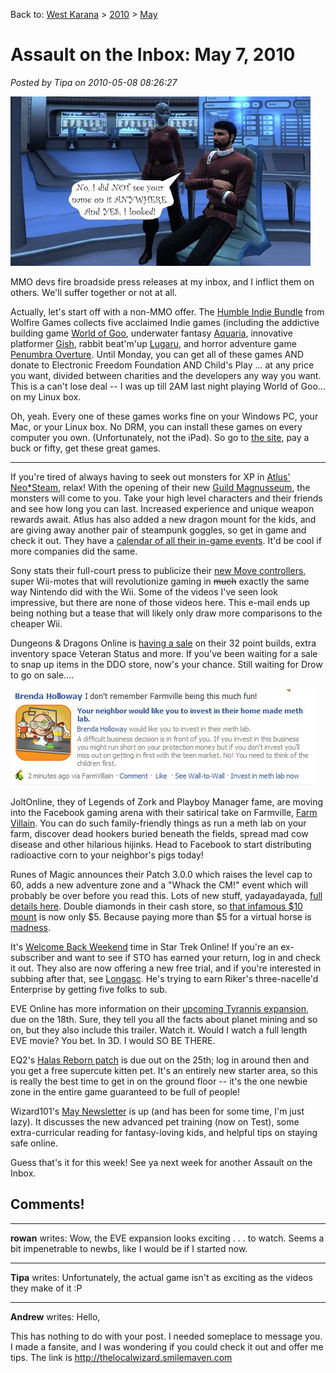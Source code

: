 Back to: [West Karana](/posts/westkarana.md) > [2010](/posts/2010/westkarana.md) > [May](./westkarana.md)
# Assault on the Inbox: May 7, 2010

*Posted by Tipa on 2010-05-08 08:26:27*

[![](../../../uploads/2010/05/stochair.jpg "It isn't really my chair.")](../../../uploads/2010/05/stochair.jpg)

MMO devs fire broadside press releases at my inbox, and I inflict them on others. We'll suffer together or not at all.

Actually, let's start off with a non-MMO offer. The [Humble Indie Bundle](http://www.wolfire.com/humble) from Wolfire Games collects five acclaimed Indie games (including the addictive building game [World of Goo](http://2dboy.com/games.php), underwater fantasy [Aquaria](http://www.bit-blot.com/aquaria/), innovative platformer [Gish](http://www.crypticsea.com/gish/), rabbit beat'm'up [Lugaru](http://www.wolfire.com/lugaru), and horror adventure game [Penumbra Overture](http://www.wolfire.com/lugaru). Until Monday, you can get all of these games AND donate to Electronic Freedom Foundation AND Child's Play ... at any price you want, divided between charities and the developers any way you want. This is a can't lose deal -- I was up till 2AM last night playing World of Goo... on my Linux box.

Oh, yeah. Every one of these games works fine on your Windows PC, your Mac, or your Linux box. No DRM, you can install these games on every computer you own. (Unfortunately, not the iPad). So go to [the site](http://www.wolfire.com/humble), pay a buck or fifty, get these great games.



---



If you're tired of always having to seek out monsters for XP in [Atlus' Neo*Steam](http://neosteam.atlusonline.com/), relax! With the opening of their new [Guild Magnusseum](http://neosteam.atlusonline.com/guide-magnasseum.aspx), the monsters will come to you. Take your high level characters and their friends and see how long you can last. Increased experience and unique weapon rewards await. Atlus has also added a new dragon mount for the kids, and are giving away another pair of steampunk goggles, so get in game and check it out. They have a [calendar of all their in-game events](http://www.atlusonline.com/forums/index.php?app=calendar). It'd be cool if more companies did the same.

Sony stats their full-court press to publicize their [new Move controllers](http://us.playstation.com/ps3/playstation-move/index.htm), super Wii-motes that will revolutionize gaming in ~~much~~ exactly the same way Nintendo did with the Wii. Some of the videos I've seen look impressive, but there are none of those videos here. This e-mail ends up being nothing but a tease that will likely only draw more comparisons to the cheaper Wii.

Dungeons & Dragons Online is [having a sale](http://echo4.bluehornet.com/hostedemail/email.htm?h=32b4c0c7ef0fbb0447a817023f5d856a&CID=9085209377&ch=1330C479A9E9791716B031E1CA0E5E69) on their 32 point builds, extra inventory space Veteran Status and more. If you've been waiting for a sale to snap up items in the DDO store, now's your chance. Still waiting for Drow to go on sale....

[![](../../../uploads/2010/05/Fullscreen-capture-582010-81325-AM.jpg "Won't you think of the children and invest in my meth lab?")](http://www.facebook.com/#!/apps/application.php?id=107363772621957)

JoltOnline, they of Legends of Zork and Playboy Manager fame, are moving into the Facebook gaming arena with their satirical take on Farmville, [Farm Villain](http://joltonlinegaming.createsend4.com/T/ViewEmail/r/4C6C51532AA17DDA/F67DBD78D5336805F6A1C87C670A6B9F). You can do such family-friendly things as run a meth lab on your farm, discover dead hookers buried beneath the fields, spread mad cow disease and other hilarious hijinks. Head to Facebook to start distributing radioactive corn to your neighbor's pigs today!

Runes of Magic announces their Patch 3.0.0 which raises the level cap to 60, adds a new adventure zone and a "Whack the CM!" event which will probably be over before you read this. Lots of new stuff, yadayadayada, [full details here](http://news.frogster-online.com/ov?mailing=1UQ1AB0-19PIY3S&m2u=AJP6S4H-1UQ1AB0-2BE8OC). Double diamonds in their cash store, so [that infamous $10 mount](http://commonsensegamer.com/?p=1387) is now only $5. Because paying more than $5 for a virtual horse is [madness](http://commonsensegamer.com/?p=1757).

It's [Welcome Back Weekend](http://www.startrekonline.com/promotions?utm_source=Cryptic+News&utm_campaign=9e284d0ba9-STO_May_Promotions&utm_medium=email) time in Star Trek Online! If you're an ex-subscriber and want to see if STO has earned your return, log in and check it out. They also are now offering a new free trial, and if you're interested in subbing after that, see [Longasc](http://twitter.com/Longasc). He's trying to earn Riker's three-nacelle'd Enterprise by getting five folks to sub.

EVE Online has more information on their [upcoming Tyrannis expansion](http://www.eveonline.com/community/newsletters/tyrannis.html?sp_rid=&sp_mid=), due on the 18th. Sure, they tell you all the facts about planet mining and so on, but they also include this trailer. Watch it. Would I watch a full length EVE movie? You bet. In 3D. I would SO BE THERE.

EQ2's [Halas Reborn patch](http://eq2players.station.sony.com/gameinfo/updates) is due out on the 25th; log in around then and you get a free supercute kitten pet. It's an entirely new starter area, so this is really the best time to get in on the ground floor -- it's the one newbie zone in the entire game guaranteed to be full of people!

Wizard101's [May Newsletter](https://www.wizard101.com/game/community/newsletter/may2010) is up (and has been for some time, I'm just lazy). It discusses the new advanced pet training (now on Test), some extra-curricular reading for fantasy-loving kids, and helpful tips on staying safe online.

Guess that's it for this week! See ya next week for another Assault on the Inbox.
## Comments!

---

**rowan** writes: Wow, the EVE expansion looks exciting . . . to watch. Seems a bit impenetrable to newbs, like I would be if I started now.

---

**Tipa** writes: Unfortunately, the actual game isn't as exciting as the videos they make of it :P

---

**Andrew** writes: Hello,

This has nothing to do with your post. I needed someplace to message you.
I made a fansite, and I was wondering if you could check it out and offer me tips.
The link is http://thelocalwizard.smilemaven.com

